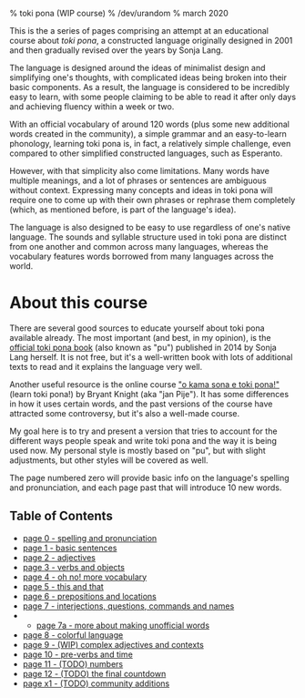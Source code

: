 % toki pona (WIP course)
% /dev/urandom
% march 2020

This is the a series of pages comprising an attempt at an educational course
about *toki pona*, a constructed language originally designed in 2001 and
then gradually revised over the years by Sonja Lang.

The language is designed around the ideas of minimalist design and simplifying
one's thoughts, with complicated ideas being broken into their basic components.
As a result, the language is considered to be incredibly easy to learn, with
some people claiming to be able to read it after only days and achieving fluency
within a week or two.

With an official vocabulary of around 120 words (plus some new additional
words created in the community), a simple grammar and an easy-to-learn phonology,
learning toki pona is, in fact, a relatively simple challenge, even compared to
other simplified constructed languages, such as Esperanto.

However, with that simplicity also come limitations. Many words have multiple
meanings, and a lot of phrases or sentences are ambiguous without context.
Expressing many concepts and ideas in toki pona will require one to come up with
their own phrases or rephrase them completely (which, as mentioned before, is
part of the language's idea).

The language is also designed to be easy to use regardless of one's native
language. The sounds and syllable structure used in toki pona are distinct from
one another and common across many languages, whereas the vocabulary features
words borrowed from many languages across the world.

# About this course

There are several good sources to educate yourself about toki pona available
already. The most important (and best, in my opinion), is the [official toki
pona book](https://tokipona.org/) (also known as "pu") published in 2014 by
Sonja Lang herself. It is not free, but it's a well-written book with lots of
additional texts to read and it explains the language very well.

Another useful resource is the online course ["o kama sona e toki
pona!"](http://tokipona.net/tp/janpije/okamasona.php) (learn
toki pona!) by Bryant Knight (aka "jan Pije"). It has some differences in how it
uses certain words, and the past versions of the course have attracted some
controversy, but it's also a well-made course.

My goal here is to try and present a version that tries to account for the
different ways people speak and write toki pona and the way it is being used
now. My personal style is mostly based on "pu", but with slight adjustments, but
other styles will be covered as well. 

The page numbered zero will provide basic info on the language's spelling and
pronunciation, and each page past that will introduce 10 new words.

## Table of Contents
* [page 0 - spelling and pronunciation](0.html)
* [page 1 - basic sentences](1.html)
* [page 2 - adjectives](2.html)
* [page 3 - verbs and objects](3.html)
* [page 4 - oh no! more vocabulary](4.html)
* [page 5 - this and that](5.html)
* [page 6 - prepositions and locations](6.html)
* [page 7 - interjections, questions, commands and names](7.html)
* * [page 7a - more about making unofficial words](7a.html)
* [page 8 - colorful language](8.html)
* [page 9 - (WIP) complex adjectives and contexts](9.html)
* [page 10 - pre-verbs and time](10.html)
* [page 11 - (TODO) numbers](11.html)
* [page 12 - (TODO) the final countdown](12.html)
* [page x1 - (TODO) community additions](x1.html)
